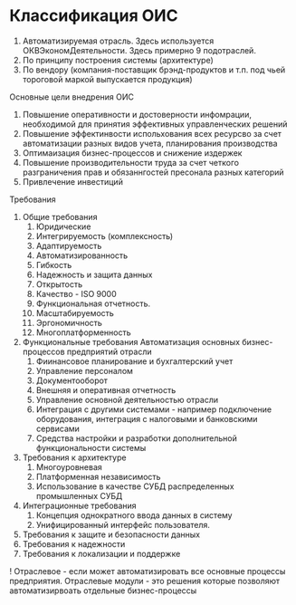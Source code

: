 # Классификация ОИС

1) Автоматизируемая отрасль. Здесь используется ОКВЭкономДеятельности. Здесь примерно 9 подотраслей. 
2) По принципу построения системы (архитектуре) 
3) По вендору (компания-поставщик брэнд-продуктов и т.п. под чьей тороговой маркой выпускается продукция)

Основные цели внедрения ОИС
1. Повышение оперативности и достоверности инфомрации, необходимой для принятия эффективных управленческих решений
2. Повышение эффектинвости испольхования всех ресурсво за счет автоматизации разных видов учета, планирования производства
3. Оптимаизация бизнес-процессов и снижение издержек
4. Повышение производительности труда за счет четкого разграничения прав и обязаннгостей пресонала разных категорий
5. Привлечение инвестиций

Требования
1. Общие требования
    1. Юридические
    2. Интегрируемость (комплексность)
    3. Адаптируемость
    4. Автоматизированность
    5. Гибкость
    6. Надежность и защита данных
    7. Открытость
    8. Качество - ISO 9000
    9. Функциональная отчетность. 
    10. Масштабируемость
    11. Эргономичность
    12. Многоплатформенность 
2. Функциональные требования
    Автоматизация основных бизнес-процессов предприятий отрасли
    1. Фиинансовое планирование и бухгалтерский учет
    2. Управление персоналом
    3. Документооборот
    4. Внешняя и оперативная отчетность
    5. Управление основной деятельностью отрасли 
    6. Интеграция с другими системами - например подключение оборудования, интеграция с налоговыми и банковскими сервисами 
    7. Средства настройки и разработки дополнительной функциональности системы
3. Требования к архитектуре
    1. Многоуровневая 
    2. Платформенная независимость 
    3. Использование в качестве СУБД распределенных промышленных СУБД
4. Интеграционные требования
    1. Концепция однократного ввода данных в систему
    2. Унифицированный интерфейс пользователя. 
5. Требования к защите и безопасности данных
6. Требования к надежности
7. Требования к локализации и поддержке


!
Отраслевое - если может автоматизировать все основные процессы предприятия. 
Отраслевые модули - это решения которые позволяют автоматизирвоать отдельные бизнес-процессы